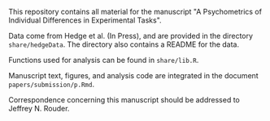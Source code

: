 This repository contains all material for the manuscript  "A Psychometrics of Individual Differences in Experimental Tasks".

Data come from Hedge et al. (In Press), and are provided in the directory `share/hedgeData`. The directory also contains a README for the data.

Functions used for analysis can be found in `share/lib.R`. 

Manuscript text, figures, and analysis code are integrated in the document `papers/submission/p.Rmd`.



Correspondence concerning this manuscript should be addressed to Jeffrey N. Rouder.



